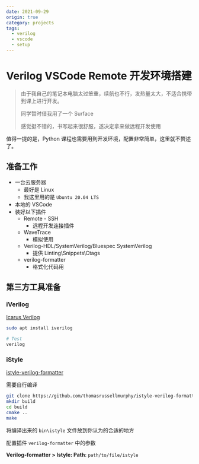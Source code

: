 ```yaml
---
date: 2021-09-29
origin: true
category: projects
tags:
  - verilog
  - vscode
  - setup
---
```


# Verilog VSCode Remote 开发环境搭建



> 由于我自己的笔记本电脑太过笨重，续航也不行，发热量太大，不适合携带到课上进行开发。
>
> 同学暂时借我用了一个 Surface
>
> 感觉挺不错的，书写起来很舒服，遂决定拿来做远程开发使用



值得一提的是，Python 课程也需要用到开发环境，配置非常简单，这里就不赘述了。



## 准备工作

- 一台云服务器
  - 最好是 Linux
  - 我这里用的是 `Ubuntu 20.04 LTS`
- 本地的 VSCode
- 装好以下插件
  - Remote - SSH
    - 远程开发连接插件
  - WaveTrace
    - 模拟使用
  - Verilog-HDL/SystemVerilog/Bluespec SystemVerilog
    - 提供 Linting\Snippets\Ctags
  - verilog-formatter
    - 格式化代码用



## 第三方工具准备

### iVerilog

[Icarus Verilog](http://iverilog.icarus.com/)

```bash
sudo apt install iverilog

# Test
verilog
```



### iStyle

[istyle-verilog-formatter](https://github.com/thomasrussellmurphy/istyle-verilog-formatter)

需要自行编译

```bash
git clone https://github.com/thomasrussellmurphy/istyle-verilog-formatter.git
mkdir build
cd build
cmake ..
make
```

将编译出来的 `bin\istyle` 文件放到你认为的合适的地方

配置插件 `verilog-formatter` 中的参数



**Verilog-formatter > Istyle: Path**: `path/to/file/istyle`




